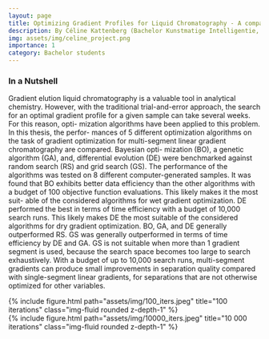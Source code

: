 ```yaml
---
layout: page
title: Optimizing Gradient Profiles for Liquid Chromatography - A comparison of Optimization Algorithms
description: By Céline Kattenberg (Bachelor Kunstmatige Intelligentie, UvA)
img: assets/img/celine_project.png
importance: 1
category: Bachelor students 
---
```


### In a Nutshell
Gradient elution liquid chromatography is a valuable tool in analytical chemistry.
However, with the traditional trial-and-error approach, the search for an optimal
gradient profile for a given sample can take several weeks. For this reason, opti-
mization algorithms have been applied to this problem. In this thesis, the perfor-
mances of 5 different optimization algorithms on the task of gradient optimization
for multi-segment linear gradient chromatography are compared. Bayesian opti-
mization (BO), a genetic algorithm (GA), and, differential evolution (DE) were
benchmarked against random search (RS) and grid search (GS). The performance
of the algorithms was tested on 8 different computer-generated samples. It was
found that BO exhibits better data efficiency than the other algorithms with a
budget of 100 objective function evaluations. This likely makes it the most suit-
able of the considered algorithms for wet gradient optimization. DE performed
the best in terms of time efficiency with a budget of 10,000 search runs. This
likely makes DE the most suitable of the considered algorithms for dry gradient
optimization. BO, GA, and DE generally outperformed RS. GS was generally
outperformed in terms of time efficiency by DE and GA. GS is not suitable when
more than 1 gradient segment is used, because the search space becomes too large
to search exhaustively. With a budget of up to 10,000 search runs, multi-segment
gradients can produce small improvements in separation quality compared with
single-segment linear gradients, for separations that are not otherwise optimized
for other variables.

<div class="row">
    <div class="col-sm mt-3 mt-md-0">
        {% include figure.html path="assets/img/100_iters.jpeg" title="100 iterations" class="img-fluid rounded z-depth-1" %}
    </div>
</div>
<div class="caption">
</div>

<div class="row">
    <div class="col-sm mt-3 mt-md-0">
        {% include figure.html path="assets/img/10000_iters.jpeg" title="10 000 iterations" class="img-fluid rounded z-depth-1" %}
    </div>
</div>
<div class="caption">
</div>



